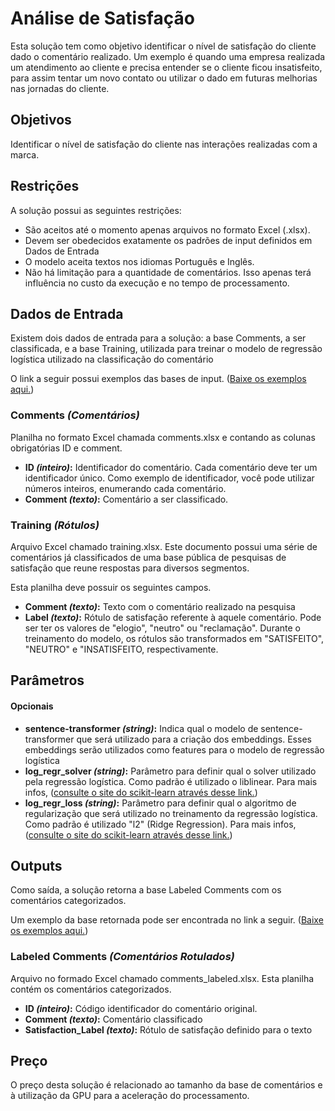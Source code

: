 # Análise de Satisfação
Esta solução tem como objetivo identificar o nível de satisfação do cliente dado o comentário realizado. Um exemplo é quando uma empresa realizada um atendimento ao cliente e precisa entender se o cliente ficou insatisfeito, para assim tentar um novo contato ou utilizar o dado em futuras melhorias nas jornadas do cliente.

## Objetivos
Identificar o nível de satisfação do cliente nas interações realizadas com a marca.

## Restrições
A solução possui as seguintes restrições:
- São aceitos até o momento apenas arquivos no formato Excel (.xlsx).
- Devem ser obedecidos exatamente os padrões de input definidos em Dados de Entrada
- O modelo aceita textos nos idiomas Português e Inglês.
- Não há limitação para a quantidade de comentários. Isso apenas terá influência no custo da execução e no tempo de processamento.

## Dados de Entrada
Existem dois dados de entrada para a solução: a base Comments, a ser classificada, e a base Training, utilizada para treinar o modelo de regressão logística utilizado na classificação do comentário

O link a seguir possui exemplos das bases de input.
(<a href="doc/data.zip" download="data.zip">Baixe os exemplos aqui.</a>)

### Comments *(Comentários)*
Planilha no formato Excel chamada comments.xlsx e contando as colunas obrigatórias ID e comment.

-	**ID *(inteiro)*:** Identificador do comentário. Cada comentário deve ter um identificador único. Como exemplo de identificador, você pode utilizar números inteiros, enumerando cada comentário.
-	**Comment *(texto)*:** Comentário a ser classificado.

### Training *(Rótulos)*
Arquivo Excel chamado training.xlsx. Este documento possui uma série de comentários já classificados de uma base pública de pesquisas de satisfação que reune respostas para diversos segmentos.

Esta planilha deve possuir os seguintes campos.
-	**Comment *(texto)*:** Texto com o comentário realizado na pesquisa
-	**Label *(texto)*:** Rótulo de satisfação referente à aquele comentário. Pode ser ter os valores de "elogio", "neutro" ou "reclamação". Durante o treinamento do modelo, os rótulos são transformados em "SATISFEITO", "NEUTRO" e "INSATISFEITO, respectivamente.

## Parâmetros

#### Opcionais
-	**sentence-transformer *(string)*:** Indica qual o modelo de sentence-transformer que será utilizado para a criação dos embeddings. Esses embeddings serão utilizados como features para o modelo de regressão logística
-	**log_regr_solver *(string)*:** Parâmetro para definir qual o solver utilizado pela regressão logística. Como padrão é utilizado o liblinear. Para mais infos, (<a href="https://scikit-learn.org/stable/modules/generated/sklearn.linear_model.LogisticRegression.html">consulte o site do scikit-learn através desse link.</a>)
-	**log_regr_loss *(string)*:** Parâmetro para definir qual o algoritmo de regularização que será utilizado no treinamento da regressão logística. Como padrão é utilizado "l2" (Ridge Regression). Para mais infos, (<a href="https://scikit-learn.org/stable/modules/generated/sklearn.linear_model.LogisticRegression.html">consulte o site do scikit-learn através desse link.</a>)


## Outputs
Como saída, a solução retorna a base Labeled Comments com os comentários categorizados. 

Um exemplo da base retornada pode ser encontrada no link a seguir.
(<a href="doc/data.zip" download="data.zip">Baixe os exemplos aqui.</a>)

### Labeled Comments *(Comentários Rotulados)*
Arquivo no formado Excel chamado comments_labeled.xlsx. Esta planilha contém os comentários categorizados.

-	**ID *(inteiro)*:** Código identificador do comentário original.
-	**Comment *(texto)*:** Comentário classificado
-   **Satisfaction_Label *(texto)*:** Rótulo de satisfação definido para o texto

## Preço
O preço desta solução é relacionado ao tamanho da base de comentários e à utilização da GPU para a aceleração do processamento.